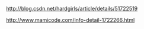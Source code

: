 http://blog.csdn.net/hardgirls/article/details/51722519

http://www.mamicode.com/info-detail-1722266.html